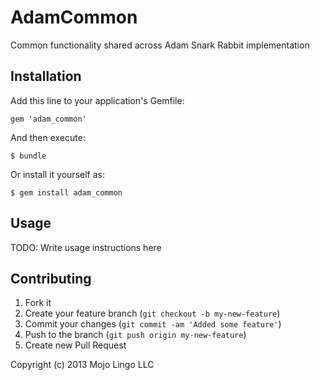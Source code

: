 # AdamCommon

Common functionality shared across Adam Snark Rabbit implementation

## Installation

Add this line to your application's Gemfile:

    gem 'adam_common'

And then execute:

    $ bundle

Or install it yourself as:

    $ gem install adam_common

## Usage

TODO: Write usage instructions here

## Contributing

1. Fork it
2. Create your feature branch (`git checkout -b my-new-feature`)
3. Commit your changes (`git commit -am 'Added some feature'`)
4. Push to the branch (`git push origin my-new-feature`)
5. Create new Pull Request

Copyright (c) 2013 Mojo Lingo LLC
